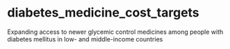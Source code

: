 # diabetes_medicine_cost_targets
Expanding access to newer glycemic control medicines among people with diabetes mellitus in low- and middle-income countries
